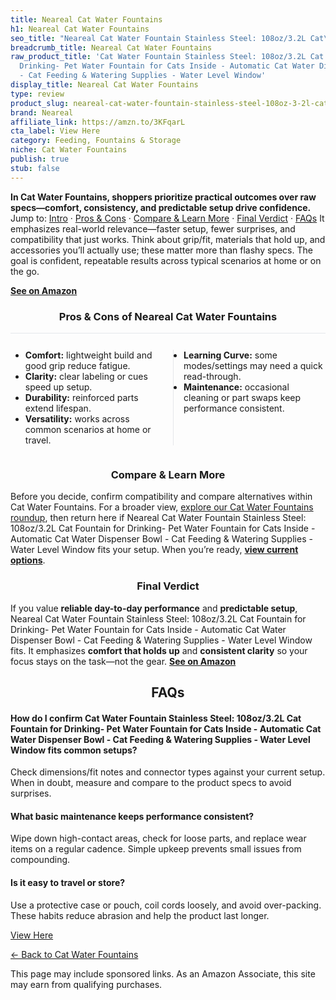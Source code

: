 ```yaml
---
title: Neareal Cat Water Fountains
h1: Neareal Cat Water Fountains
seo_title: "Neareal Cat Water Fountain Stainless Steel: 108oz/3.2L Cat\u2026"
breadcrumb_title: Neareal Cat Water Fountains
raw_product_title: 'Cat Water Fountain Stainless Steel: 108oz/3.2L Cat Fountain for
  Drinking- Pet Water Fountain for Cats Inside - Automatic Cat Water Dispenser Bowl
  - Cat Feeding & Watering Supplies - Water Level Window'
display_title: Neareal Cat Water Fountains
type: review
product_slug: neareal-cat-water-fountain-stainless-steel-108oz-3-2l-cat-fountain-for-1cd7b63f
brand: Neareal
affiliate_link: https://amzn.to/3KFqarL
cta_label: View Here
category: Feeding, Fountains & Storage
niche: Cat Water Fountains
publish: true
stub: false
---
```


<div id="intro" class="full-width"><p><strong>In Cat Water Fountains, shoppers prioritize practical outcomes over raw specs&mdash;comfort, consistency, and predictable setup drive confidence.</strong> Jump to: <a href="#intro">Intro</a> · <a href="#pros-cons">Pros &amp; Cons</a> · <a href="#compare-more">Compare &amp; Learn More</a> · <a href="#verdict">Final Verdict</a> · <a href="#faqs">FAQs</a> It emphasizes real-world relevance&mdash;faster setup, fewer surprises, and compatibility that just works. Think about grip/fit, materials that hold up, and accessories you’ll actually use; these matter more than flashy specs. The goal is confident, repeatable results across typical scenarios at home or on the go.</p><p><a href="https://amzn.to/3KFqarL" rel="nofollow sponsored noopener" target="_blank"><strong>See on Amazon</strong></a></p></div>
<h3 id="pros-cons" style="text-align:center;">Pros &amp; Cons of Neareal Cat Water Fountains</h3>
<div class="pc-grid" style="display:grid;grid-template-columns:1fr 1fr;gap:16px;border-top:1px solid #e5e7eb;padding-top:12px;">
  <ul>
    <li><strong>Comfort:</strong> lightweight build and good grip reduce fatigue.</li>
    <li><strong>Clarity:</strong> clear labeling or cues speed up setup.</li>
    <li><strong>Durability:</strong> reinforced parts extend lifespan.</li>
    <li><strong>Versatility:</strong> works across common scenarios at home or travel.</li>
  </ul>
  <ul style="border-left:1px solid #e5e7eb;padding-left:16px;">
    <li><strong>Learning Curve:</strong> some modes/settings may need a quick read-through.</li>
    <li><strong>Maintenance:</strong> occasional cleaning or part swaps keep performance consistent.</li>
  </ul>
</div>


<h3 id="compare-more" style="text-align:center;">Compare &amp; Learn More</h3>
<p>Before you decide, confirm compatibility and compare alternatives within Cat Water Fountains. For a broader view, <a href="#">explore our Cat Water Fountains roundup</a>, then return here if Neareal Cat Water Fountain Stainless Steel: 108oz/3.2L Cat Fountain for Drinking- Pet Water Fountain for Cats Inside - Automatic Cat Water Dispenser Bowl - Cat Feeding & Watering Supplies - Water Level Window fits your setup. When you’re ready, <a href="https://amzn.to/3KFqarL" rel="nofollow sponsored noopener" target="_blank"><strong>view current options</strong></a>.</p>

<h3 id="verdict" style="text-align:center;">Final Verdict</h3>
<p>If you value <strong>reliable day-to-day performance</strong> and <strong>predictable setup</strong>, Neareal Cat Water Fountain Stainless Steel: 108oz/3.2L Cat Fountain for Drinking- Pet Water Fountain for Cats Inside - Automatic Cat Water Dispenser Bowl - Cat Feeding & Watering Supplies - Water Level Window fits. It emphasizes <strong>comfort that holds up</strong> and <strong>consistent clarity</strong> so your focus stays on the task&mdash;not the gear. <a href="https://amzn.to/3KFqarL" rel="nofollow sponsored noopener" target="_blank"><strong>See on Amazon</strong></a></p>

<h2 id="faqs" style="text-align:center;">FAQs</h2>
<h4><strong>How do I confirm Cat Water Fountain Stainless Steel: 108oz/3.2L Cat Fountain for Drinking- Pet Water Fountain for Cats Inside - Automatic Cat Water Dispenser Bowl - Cat Feeding & Watering Supplies - Water Level Window fits common setups?</strong></h4>
<p>Check dimensions/fit notes and connector types against your current setup. When in doubt, measure and compare to the product specs to avoid surprises.</p>
<h4><strong>What basic maintenance keeps performance consistent?</strong></h4>
<p>Wipe down high-contact areas, check for loose parts, and replace wear items on a regular cadence. Simple upkeep prevents small issues from compounding.</p>
<h4><strong>Is it easy to travel or store?</strong></h4>
<p>Use a protective case or pouch, coil cords loosely, and avoid over-packing. These habits reduce abrasion and help the product last longer.</p>

<p><a class="btn" href="https://amzn.to/3KFqarL" target="_blank" rel="nofollow sponsored noopener">View Here</a></p>
<p><a href="/roundups/feeding-fountains-storage/cat-water-fountains/">← Back to Cat Water Fountains</a></p>
<aside class="disclosure">This page may include sponsored links. As an Amazon Associate, this site may earn from qualifying purchases.</aside>
